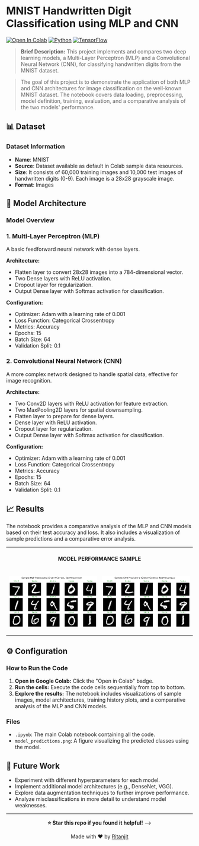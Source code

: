 # MNIST Handwritten Digit Classification using MLP and CNN

[![Open In Colab](https://colab.research.google.com/assets/colab-badge.svg)](https://colab.research.google.com/drive/1oNBCiY9seWZBn2klBAfwMjHt8MIxLviD?usp=sharing)
[![Python](https://img.shields.io/badge/Python_3.9_+-3776AB?logo=python&logoColor=FF6F00)](https://www.python.org/downloads/)
[![TensorFlow](https://img.shields.io/badge/TensorFlow-2.0+-FF6F00?logo=tensorflow)](https://tensorflow.org)

<!--
[![PyTorch](https://img.shields.io/badge/PyTorch-2.0+-EE4C2C?logo=pytorch)](https://pytorch.org)
-->


> **Brief Description:** This project implements and compares two deep learning models, a Multi-Layer Perceptron (MLP) and a Convolutional Neural Network (CNN), for classifying handwritten digits from the MNIST dataset. 

> The goal of this project is to demonstrate the application of both MLP and CNN architectures for image classification on the well-known MNIST dataset. The notebook covers data loading, preprocessing, model definition, training, evaluation, and a comparative analysis of the two models' performance.


## 📊 Dataset

### Dataset Information

- **Name**: MNIST
- **Source**: Dataset available as default in Colab sample data resources.
- **Size**:  It consists of 60,000 training images and 10,000 test images of handwritten digits (0-9). Each image is a 28x28 grayscale image.
- **Format**: Images
  

## 🧠 Model Architecture

### Model Overview

### 1. Multi-Layer Perceptron (MLP)

A basic feedforward neural network with dense layers.

**Architecture:**

- Flatten layer to convert 28x28 images into a 784-dimensional vector.
- Two Dense layers with ReLU activation.
- Dropout layer for regularization.
- Output Dense layer with Softmax activation for classification.

**Configuration:**

- Optimizer: Adam with a learning rate of 0.001
- Loss Function: Categorical Crossentropy
- Metrics: Accuracy
- Epochs: 15
- Batch Size: 64
- Validation Split: 0.1

### 2. Convolutional Neural Network (CNN)

A more complex network designed to handle spatial data, effective for image recognition.

**Architecture:**

- Two Conv2D layers with ReLU activation for feature extraction.
- Two MaxPooling2D layers for spatial downsampling.
- Flatten layer to prepare for dense layers.
- Dense layer with ReLU activation.
- Dropout layer for regularization.
- Output Dense layer with Softmax activation for classification.

**Configuration:**

- Optimizer: Adam with a learning rate of 0.001
- Loss Function: Categorical Crossentropy
- Metrics: Accuracy
- Epochs: 15
- Batch Size: 64
- Validation Split: 0.1


## 📈 Results

The notebook provides a comparative analysis of the MLP and CNN models based on their test accuracy and loss. It also includes a visualization of sample predictions and a comparative error analysis.

<table>

<tr>
<td colspan="2" align="center">

#### MODEL PERFORMANCE SAMPLE

</td>
</tr>

<tr>
<td>

![Performance Comparison](https://raw.githubusercontent.com/ritanjit/MNIST_Digit_Classification_MLP_CNN/main/model_predictions_MLP.png) 

</td>
<td>

![Performance Comparison](https://raw.githubusercontent.com/ritanjit/MNIST_Digit_Classification_MLP_CNN/main/model_predictions_CNN.png) 

</td>
</tr>
</table>


## ⚙️ Configuration

### How to Run the Code

1.  **Open in Google Colab:** Click the "Open in Colab" badge.
2.  **Run the cells:** Execute the code cells sequentially from top to bottom.
3.  **Explore the results:** The notebook includes visualizations of sample images, model architectures, training history plots, and a comparative analysis of the MLP and CNN models.

### Files

*   `.ipynb`: The main Colab notebook containing all the code.
*   `model_predictions.png`: A figure visualizing the predicted classes using the model.

## 🚀 Future Work

*   Experiment with different hyperparameters for each model.
*   Implement additional model architectures (e.g., DenseNet, VGG).
*   Explore data augmentation techniques to further improve performance.
*   Analyze misclassifications in more detail to understand model weaknesses.

---

<div align="center">

**⭐ Star this repo if you found it helpful!**
-->

Made with ❤️ by [Ritanjit](https://github.com/ritanjit)

</div>
